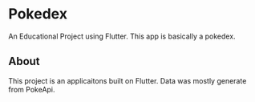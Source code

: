 # Pokedex
An Educational Project using Flutter. This app is basically a pokedex.
## About

This project is an applicaitons built on Flutter. Data was mostly generate from PokeApi.
